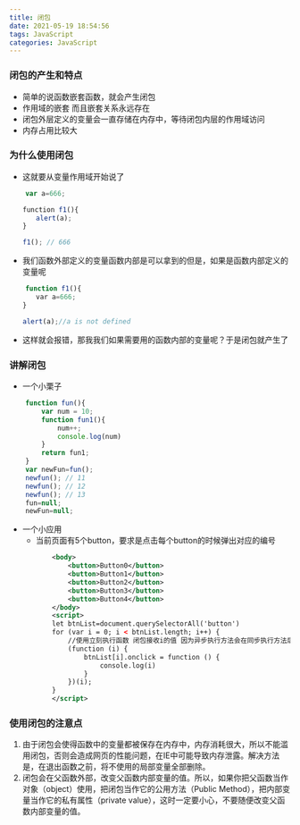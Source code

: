 ```yaml
---
title: 闭包
date: 2021-05-19 18:54:56
tags: JavaScript
categories: JavaScript
---
```

### 闭包的产生和特点
- 简单的说函数嵌套函数，就会产生闭包
- 作用域的嵌套 而且嵌套关系永远存在
- 闭包外层定义的变量会一直存储在内存中，等待闭包内层的作用域访问
- 内存占用比较大
### 为什么使用闭包
- 这就要从变量作用域开始说了
```js
    var a=666;

　　function f1(){
　　　　alert(a);
　　}

　　f1(); // 666
```
- 我们函数外部定义的变量函数内部是可以拿到的但是，如果是函数内部定义的变量呢
```js
    function f1(){
　　　　var a=666;
　　}

　　alert(a);//a is not defined
```
- 这样就会报错，那我我们如果需要用的函数内部的变量呢？于是闭包就产生了
### 讲解闭包
- 一个小栗子
```javaScript
    function fun(){
        var num = 10;
        function fun1(){
            num++;
            console.log(num)
        }
        return fun1;
    }
    var newFun=fun();
    newfun(); // 11
    newfun(); // 12
    newfun(); // 13
    fun=null;
    newFun=null;
```
- 一个小应用
    - 当前页面有5个button，要求是点击每个button的时候弹出对应的编号
        ```xml
            <body>
                <button>Button0</button>
                <button>Button1</button>
                <button>Button2</button>
                <button>Button3</button>
                <button>Button4</button>
            </body>
            <script>
            let btnList=document.querySelectorAll('button')
            for (var i = 0; i < btnList.length; i++) {
                //使用立刻执行函数 闭包接收i的值 因为异步执行方法会在同步执行方法后执行
                (function (i) {
                    btnList[i].onclick = function () {
                        console.log(i)
                    }
                })(i);
            }
            </script>
        ```
### 使用闭包的注意点
1. 由于闭包会使得函数中的变量都被保存在内存中，内存消耗很大，所以不能滥用闭包，否则会造成网页的性能问题，在IE中可能导致内存泄露。解决方法是，在退出函数之前，将不使用的局部变量全部删除。
2. 闭包会在父函数外部，改变父函数内部变量的值。所以，如果你把父函数当作对象（object）使用，把闭包当作它的公用方法（Public Method），把内部变量当作它的私有属性（private value），这时一定要小心，不要随便改变父函数内部变量的值。